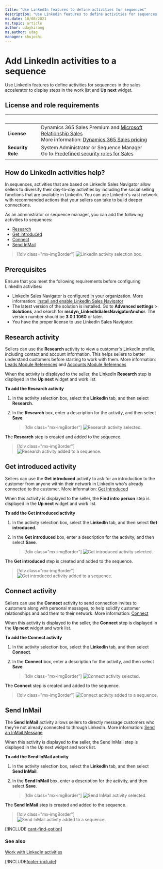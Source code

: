 ```yaml
---
title: "Use LinkedIn features to define activities for sequences"
description: "Use LinkedIn features to define activities for sequences in the sales accelerator to display steps in the work list and Up next widget."
ms.date: 10/08/2021
ms.topic: article
author: udaykirang
ms.author: udag
manager: shujoshi
---
```

# Add LinkedIn activities to a sequence 

Use LinkedIn features to define activities for sequences in the sales accelerator to display steps in the work list and **Up next** widget.

## License and role requirements

| &nbsp; | &nbsp; |
|-----------------------|---------|
| **License** | Dynamics 365 Sales Premium and [Microsoft Relationship Sales](https://dynamics.microsoft.com/en-in/sales/relationship-sales/) <br>More information: [Dynamics 365 Sales pricing](https://dynamics.microsoft.com/sales/pricing/) |
| **Security Role** | System Administrator or Sequence Manager <br>  Go to [Predefined security roles for Sales](security-roles-for-sales.md)|
|||

## How do LinkedIn activities help?

In sequences, activities that are based on LinkedIn Sales Navigator allow sellers to diversify their day-to-day activities by including the social selling functions that are available in LinkedIn. You can use LinkedIn's vast network with recommended actions that your sellers can take to build deeper connections.

As an administrator or sequence manager, you can add the following activities to sequences:   
-	[Research](#research-activity)
-	[Get introduced](#get-introduced-activity) 
-	[Connect](#connect-activity)
-	[Send InMail](#send-inmail)

>[!div class="mx-imgBorder"]
>![LinkedIn activity selection box.](media/sa-linkedin-activity-selection.png "LinkedIn activity selection box")

## Prerequisites  

Ensure that you meet the following requirements before configuring LinkedIn activities:

- LinkedIn Sales Navigator is configured in your organization. More information: [Install and enable LinkedIn Sales Navigator](/dynamics365/linkedin/install-sales-navigator)
- The latest version of the solution is installed. Go to **Advanced settings** > **Solutions**, and search for **msdyn_LinkedInSalesNavigatorAnchor**. The version number should be **3.0.1.1060** or later. 
- You have the proper license to use LinkedIn Sales Navigator.

## Research activity

Sellers can use<!--note from editor: Here and throughout (and in the companion article), I suggest using "can" instead of "allows", to better follow the style guide.--> the **Research** activity to view a customer's LinkedIn profile, including contact and account information. This helps sellers to better understand customers before starting to work with them. More information: [Leads Module References](/linkedin/sales/display-services/leads-screenshots) and [Accounts Module References](/linkedin/sales/display-services/accounts-screenshots)

When the activity is displayed to the seller, the LinkedIn **Research** step is displayed in the **Up next** widget and work list. 

**To add the Research activity**

1. In the activity selection box, select the **LinkedIn** tab, and then select **Research**.  

2. In the **Research** box, enter a description for the activity, and then select **Save**.   

    >[!div class="mx-imgBorder"]
    >![Research activity selected.](media/sa-linkedin-activity-research-box.png "Research activity selected")        

 The **Research** step is created and added to the sequence.

 >[!div class="mx-imgBorder"]
 >![Research activity added to a sequence.](media/sa-linkedin-activity-research-activity-added.png "Research activity added to a sequence")        
 
## Get introduced activity   

Sellers can use the **Get introduced** activity to ask for an introduction to the customer from anyone within their network in LinkedIn who's already connected to the customer. More information: [Get Introduced](/linkedin/sales/display-services/leads-screenshots#get-introduced)

When this activity is displayed to the seller, the **Find intro person** step is displayed in the **Up next** widget and work list. 

**To add the Get introduced activity**  

1. In the activity selection box, select the **LinkedIn** tab, and then select **Get introduced**.

2.	In the **Get introduced** box, enter a description for the activity, and then select **Save**.  

    >[!div class="mx-imgBorder"]
    >![Get introduced activity selected.](media/sa-linkedin-activity-get-introduced-box.png "Get introduced activity selected")
 
The **Get introduced** step is created and added to the sequence.

>[!div class="mx-imgBorder"]
>![Get introduced activity added to a sequence.](media/sa-linkedin-activity-get-introduced-activity-added.png "Get introduced activity added to a sequence")

## Connect activity

Sellers can use the **Connect** activity to send connection invites to customers along with personal messages, to help solidify customer relationships and add them to their network. More information: [Connect](/linkedin/sales/display-services/leads-screenshots#connect)

When this activity is displayed to the seller, the **Connect**<!--note from editor: Should "via LinkedIn" be included in the screenshot and elsewhere in this procedure, or is ""Connect" literally the name of the step?--> step is displayed in the **Up next** widget and work list. 

**To add the Connect activity**

1.	In the activity selection box, select the **LinkedIn** tab, and then select **Connect**.

2.	In the **Connect** box, enter a description for the activity, and then select **Save**.

    >[!div class="mx-imgBorder"]
    >![Connect activity selected.](media/sa-linkedin-activity-connect-box.png "Connect activity selected")
 
The **Connect** step is created and added to the sequence.
 
>[!div class="mx-imgBorder"]
>![Connect activity added to a sequence.](media/sa-linkedin-activity-connect-activity-added.png "Connect activity added to a sequence")

## Send InMail

The **Send InMail** activity allows sellers to directly message customers who they're not already connected to through LinkedIn. More information: [Send an InMail Message](https://www.linkedin.com/help/linkedin/answer/437)

When this activity is displayed to the seller, the Send InMail step is displayed in the Up next widget and work list. 

**To add the Send InMail activity**

1.	In the activity selection box, select the **LinkedIn** tab, and then select **Send InMail**.

2.	In the **Send InMail** box, enter a description for the activity, and then select **Save**.

    >[!div class="mx-imgBorder"]
    >![Send InMail activity selected.](media/sa-linkedin-activity-send-inmail-box.png "Send InMail activity selected")
 
The **Send InMail** step is created and added to the sequence.

>[!div class="mx-imgBorder"]
>![Send InMail activity added to a sequence.](media/sa-linkedin-activity-send-inmail-activity-added.png "Send InMail activity added to a sequence")

[!INCLUDE [cant-find-option](../includes/cant-find-option.md)]

### See also

[Work with LinkedIn activities](work-with-linkedin-activities.md)


[!INCLUDE[footer-include](../includes/footer-banner.md)]

